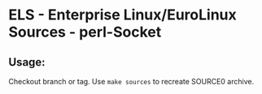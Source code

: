 # ELS - Enterprise Linux/EuroLinux Sources - perl-Socket
 
## Usage:
  Checkout branch or tag. Use `make sources` to recreate  SOURCE0 archive.
